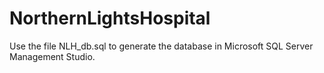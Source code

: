 # NorthernLightsHospital
 
 Use the file NLH_db.sql to generate the database in Microsoft SQL Server Management Studio.
